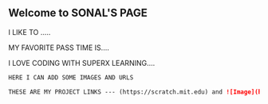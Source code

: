 ## Welcome to SONAL'S PAGE

I LIKE TO .....

MY FAVORITE PASS TIME IS....

I LOVE CODING WITH SUPERX LEARNING....

```markdown
HERE I CAN ADD SOME IMAGES AND URLS

THESE ARE MY PROJECT LINKS --- (https://scratch.mit.edu) and ![Image](https://unsplash.com/images/things/book)
```


